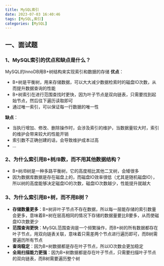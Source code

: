 ```yaml
---
title: MySQL索引
date: 2023-07-03 16:40:46
tags: [MySQL,索引]
categories: [MySQL]
---
```


## 一、面试题
### 1、MySQL索引的优点和缺点是什么？
MySQL的InnoDB用B+树结构来实现索引和数据的存储
**优点**：
* B+树是平衡树，用来存储数据，可以大大减少数据检索时的磁盘IO次数，从而提升数据查询的性能
* B+树索引在进行范围查找时更快，因为叶子节点是双向链表，只需要找到起始节点，然后往下遍历读取即可
* 通过唯一索引，可以保证每一行数据的唯一性

**缺点**：
* 当执行增加、修改、删除操作时，会涉及索引的维护，当数据量较大时，索引的维护会带来较大的性能开销
* 索引数不正确创建的话，会导致维护成本过高
* ...

### 2、为什么索引用B+树/B数，而不用其他数据结构？
* B+树/B树是一种多路平衡树，它的高度相比其他二叉树，会矮很多
* 因为数据库数据是存在磁盘上的，而磁盘IO效率很低（尤其是随机磁盘IO），所以树的高度能够决定磁盘IO的次数，磁盘IO次数越少，性能提升就越大

### 3、为什么索引用B+树，而不用B树？
* **存储数量更多**：B+树非叶子节点不存在数据，所以每一层能存储的索引数量会更多，意味着B+树在层高相同的情况下存储的数据量要比B要多，从而使磁盘IO次数更少
* **范围查询更快**：MySQL范围查询是一个频繁操作，而B+树的所有数据都存在叶子节点，用双向链表关联，意味着只需差两个节点进行遍历即可，而B树需要遍历所有节点
* **查询稳定**：因为B+树数据都是存在叶子节点，所以IO次数会更加稳定
* **全局扫描能力更强**：因为B+树数据都是存在叶子节点，只需要扫描叶子节点的双向链表，而B树需要遍历整个树
